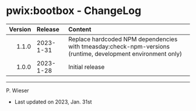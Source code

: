 # pwix:bootbox - ChangeLog

| Version | Release    | Content |
| ---:    | :---       | :---    |
| 1.1.0   | 2023- 1-31 | Replace hardcoded NPM dependencies with tmeasday:check-npm-versions (runtime, development environment only) |
| 1.0.0   | 2023- 1-28 | Initial release |

---
P. Wieser
- Last updated on 2023, Jan. 31st
